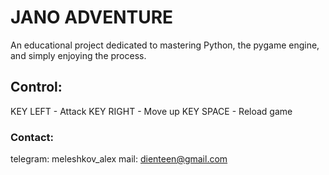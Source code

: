 # JANO ADVENTURE
An educational project dedicated to mastering Python, the pygame engine, and simply enjoying the process.

## Control:
KEY LEFT - Attack
KEY RIGHT - Move up
KEY SPACE - Reload game

### Contact:
telegram: meleshkov_alex
mail: dienteen@gmail.com
